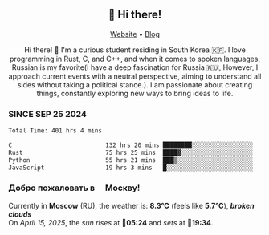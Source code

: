 <h2 align="center">👋 Hi there!</h2>
<p align="center">
  <a href="https://urdekcah.ru">Website</a> •
  <a href="https://urdekcah.blog">Blog</a>
</p>

<p align="center">
  Hi there! 👋 I'm a curious student residing in South Korea 🇰🇷. I love programming in Rust, C, and C++, and when it comes to spoken languages, Russian is my favorite(I have a deep fascination for Russia 🇷🇺, However, I approach current events with a neutral perspective, aiming to understand all sides without taking a political stance.). I am passionate about creating things, constantly exploring new ways to bring ideas to life.
</p>

### SINCE SEP 25 2024
<!--START_SECTION:waka-->
<!--LAST_WAKA_UPDATE:2025-04-14 18:09:38-->
```txt
Total Time: 401 hrs 4 mins

C                          132 hrs 20 mins ████████░░░░░░░░░░░░░░░░░   32.10 %
Rust                       75 hrs 25 mins  ████▓░░░░░░░░░░░░░░░░░░░░   18.30 %
Python                     55 hrs 21 mins  ███▒░░░░░░░░░░░░░░░░░░░░░   13.43 %
JavaScript                 19 hrs 3 mins   █░░░░░░░░░░░░░░░░░░░░░░░░   04.62 %
```
<!--END_SECTION:waka-->

<h3>Добро пожаловать в <img src="https://cdn-icons-png.flaticon.com/512/197/197408.png" width="13"/> Москву!</h3>

<!--START_SECTION:weather:moscow-->
<!--LAST_WEATHER_UPDATE:2025-04-15 03:22:46-->
Currently in **Moscow** (RU), the weather is: **8.3°C** (feels like **5.7°C**), ***broken clouds***<br/>
On *April 15, 2025*, the *sun rises* at 🌅**05:24** and *sets* at 🌇**19:34**.
<!--END_SECTION:weather-->

